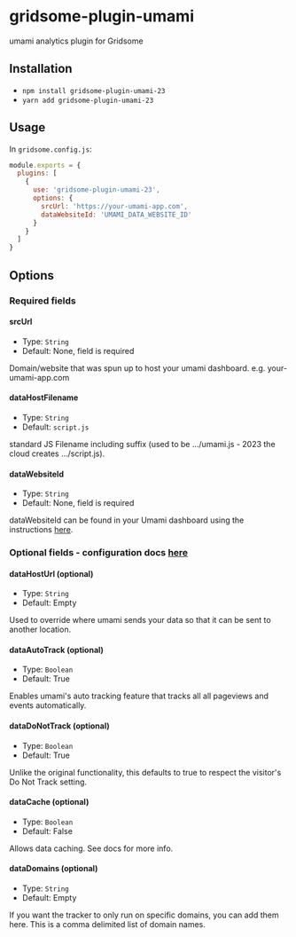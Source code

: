 # gridsome-plugin-umami

umami analytics plugin for Gridsome

## Installation

* `npm install gridsome-plugin-umami-23`
* `yarn add gridsome-plugin-umami-23`

## Usage

In `gridsome.config.js`:

```js
module.exports = {
  plugins: [
    {
      use: 'gridsome-plugin-umami-23',
      options: {
        srcUrl: 'https://your-umami-app.com',
        dataWebsiteId: 'UMAMI_DATA_WEBSITE_ID'
      }
    }
  ]
}   
```

## Options

### Required fields

#### srcUrl

- Type: `String`
- Default: None, field is required

Domain/website that was spun up to host your umami dashboard. e.g. your-umami-app.com
#### dataHostFilename

- Type: `String`
- Default: `script.js`

standard JS Filename including suffix (used to be .../umami.js - 2023 the cloud creates .../script.js).

#### dataWebsiteId

- Type: `String`
- Default: None, field is required

dataWebsiteId can be found in your Umami dashboard using the instructions [here](https://umami.is/docs/collect-data).

### Optional fields - configuration docs [here](https://umami.is/docs/tracker-config)

#### dataHostUrl (optional)

- Type: `String`
- Default: Empty

Used to override where umami sends your data so that it can be sent to another location.

#### dataAutoTrack (optional)

- Type: `Boolean`
- Default: True

Enables umami's auto tracking feature that tracks all all pageviews and events automatically.

#### dataDoNotTrack (optional)

- Type: `Boolean`
- Default: True

Unlike the original functionality, this defaults to true to respect the visitor's Do Not Track setting.

#### dataCache (optional)

- Type: `Boolean`
- Default: False

Allows data caching. See docs for more info.

#### dataDomains (optional)

- Type: `String`
- Default: Empty

If you want the tracker to only run on specific domains, you can add them here. This is a comma delimited list of domain names.
